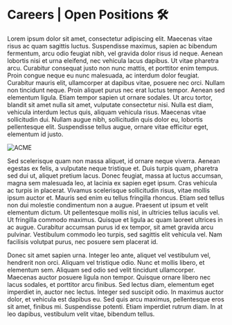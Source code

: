 # Careers | Open Positions 🛠

Lorem ipsum dolor sit amet, consectetur adipiscing elit. Maecenas vitae risus ac quam sagittis luctus. Suspendisse maximus, sapien ac bibendum fermentum, arcu odio feugiat nibh, vel gravida dolor risus id neque. Aenean lobortis nisi et urna eleifend, nec vehicula lacus dapibus. Ut vitae pharetra arcu. Curabitur consequat justo non nunc mattis, et porttitor enim tempus. Proin congue neque eu nunc malesuada, ac interdum dolor feugiat. Curabitur mauris elit, ullamcorper at dapibus vitae, posuere nec orci. Nullam non tincidunt neque. Proin aliquet purus nec erat luctus tempor. Aenean sed elementum ligula. Etiam tempor sapien ut ornare sodales. Ut arcu tortor, blandit sit amet nulla sit amet, vulputate consectetur nisi. Nulla est diam, vehicula interdum lectus quis, aliquam vehicula risus. Maecenas vitae sollicitudin dui. Nullam augue nibh, sollicitudin quis dolor eu, lobortis pellentesque elit. Suspendisse tellus augue, ornare vitae efficitur eget, elementum id justo.

![ACME](/ACME.webp)

Sed scelerisque quam non massa aliquet, id ornare neque viverra. Aenean egestas ex felis, a vulputate neque tristique et. Duis turpis quam, pharetra sed dui ut, aliquet pretium lacus. Donec feugiat, massa at luctus accumsan, magna sem malesuada leo, at lacinia ex sapien eget ipsum. Cras vehicula ac turpis in placerat. Vivamus scelerisque sollicitudin risus, vitae mollis ipsum auctor et. Mauris sed enim eu tellus fringilla rhoncus. Etiam sed tellus non dui molestie condimentum non a augue. Praesent ut ipsum et velit elementum dictum. Ut pellentesque mollis nisl, in ultricies tellus iaculis vel. Ut fringilla commodo maximus. Quisque et ligula ac quam laoreet ultrices in ac augue. Curabitur accumsan purus id ex tempor, sit amet gravida arcu pulvinar. Vestibulum commodo leo turpis, sed sagittis elit vehicula vel. Nam facilisis volutpat purus, nec posuere sem placerat id.

Donec sit amet sapien urna. Integer leo ante, aliquet vel vestibulum vel, hendrerit non orci. Aliquam vel tristique odio. Nunc et mollis libero, et elementum sem. Aliquam sed odio sed velit tincidunt ullamcorper. Maecenas auctor posuere ligula non tempor. Quisque ornare libero nec lacus sodales, et porttitor arcu finibus. Sed lectus diam, elementum eget imperdiet in, auctor nec lectus. Integer sed suscipit odio. In maximus auctor dolor, et vehicula est dapibus eu. Sed quis arcu maximus, pellentesque eros sit amet, finibus mi. Suspendisse potenti. Etiam imperdiet rutrum diam. In at leo dapibus, vestibulum velit vitae, bibendum tellus.
